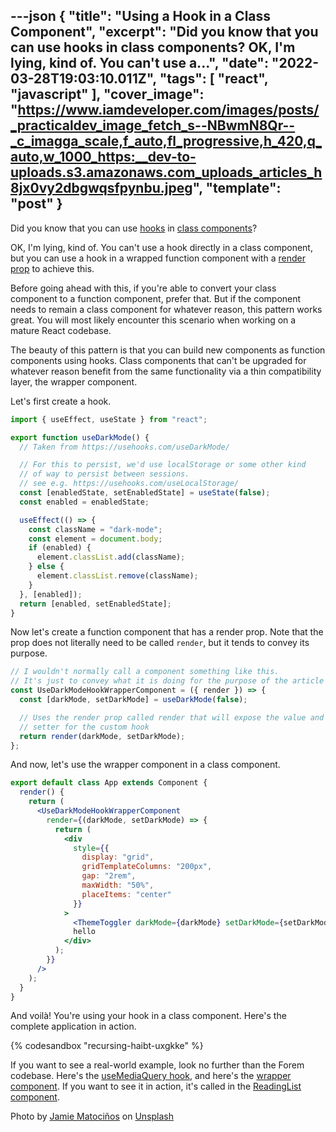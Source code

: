 ---json
{
  "title": "Using a Hook in a Class Component",
  "excerpt": "Did you know that you can use hooks in class components?   OK, I'm lying, kind of. You can't use a...",
  "date": "2022-03-28T19:03:10.011Z",
  "tags": [
    "react",
    "javascript"
  ],
  "cover_image": "https://www.iamdeveloper.com/images/posts/_practicaldev_image_fetch_s--NBwmN8Qr--_c_imagga_scale,f_auto,fl_progressive,h_420,q_auto,w_1000_https:__dev-to-uploads.s3.amazonaws.com_uploads_articles_h8jx0vy2dbgwqsfpynbu.jpeg",
  "template": "post"
}
---
Did you know that you can use [hooks](https://beta.reactjs.org/learn#using-hooks) in [class components](https://reactjs.org/docs/react-component.html)? 

OK, I'm lying, kind of. You can't use a hook directly in a class component, but you can use a hook in a wrapped function component with a [render prop](https://reactjs.org/docs/render-props.html) to achieve this.

Before going ahead with this, if you're able to convert your class component to a function component, prefer that. But if the component needs to remain a class component for whatever reason, this pattern works great. You will most likely encounter this scenario when working on a mature React codebase.

The beauty of this pattern is that you can build new components as function components using hooks. Class components that can't be upgraded for whatever reason benefit from the same functionality via a thin compatibility layer, the wrapper component.

Let's first create a hook.

```javascript
import { useEffect, useState } from "react";

export function useDarkMode() {
  // Taken from https://usehooks.com/useDarkMode/

  // For this to persist, we'd use localStorage or some other kind
  // of way to persist between sessions.
  // see e.g. https://usehooks.com/useLocalStorage/
  const [enabledState, setEnabledState] = useState(false);
  const enabled = enabledState;

  useEffect(() => {
    const className = "dark-mode";
    const element = document.body;
    if (enabled) {
      element.classList.add(className);
    } else {
      element.classList.remove(className);
    }
  }, [enabled]);
  return [enabled, setEnabledState];
}
```

Now let's create a function component that has a render prop. Note that the prop does not literally need to be called `render`, but it tends to convey its purpose.

```jsx
// I wouldn't normally call a component something like this.
// It's just to convey what it is doing for the purpose of the article
const UseDarkModeHookWrapperComponent = ({ render }) => {
  const [darkMode, setDarkMode] = useDarkMode(false);

  // Uses the render prop called render that will expose the value and
  // setter for the custom hook
  return render(darkMode, setDarkMode);
};
```

And now, let's use the wrapper component in a class component.

```jsx
export default class App extends Component {
  render() {
    return (
      <UseDarkModeHookWrapperComponent
        render={(darkMode, setDarkMode) => {
          return (
            <div
              style={{
                display: "grid",
                gridTemplateColumns: "200px",
                gap: "2rem",
                maxWidth: "50%",
                placeItems: "center"
              }}
            >
              <ThemeToggler darkMode={darkMode} setDarkMode={setDarkMode} />
              hello
            </div>
          );
        }}
      />
    );
  }
}
```

And voilà! You're using your hook in a class component. Here's the complete application in action.

{% codesandbox "recursing-haibt-uxgkke" %}

If you want to see a real-world example, look no further than the Forem codebase. Here's the [useMediaQuery hook](https://github.com/forem/forem/blob/main/app/javascript/shared/components/useMediaQuery.js), and here's the [wrapper component](https://github.com/forem/forem/blob/main/app/javascript/shared/components/MediaQuery.jsx). If you want to see it in action, it's called in the [ReadingList component](https://github.com/forem/forem/blob/main/app/javascript/readingList/readingList.jsx#L240-L277).

Photo by <a href="https://unsplash.com/@jamievalmat?utm_source=unsplash&utm_medium=referral&utm_content=creditCopyText">Jamie Matociños</a> on <a href="https://unsplash.com/s/photos/hook?utm_source=unsplash&utm_medium=referral&utm_content=creditCopyText">Unsplash</a>
